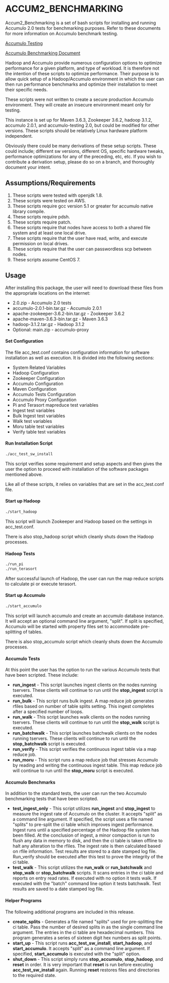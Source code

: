# ACCUM2_BENCHMARKING

Accum2_Benchmarking is a set of bash scripts for installing and running Accumulo 2.0 tests for benchmarking purposes. Refer to these documents for more information on Accumulo benchmark testing.

[Accumulo Testing](https://github.com/apache/accumulo-testing)

[Accumulo Benchmarking Document](https://accumulo.apache.org/papers/accumulo-benchmarking-2.1.pdf)

Hadoop and Accumulo provide numerous configuration options to optimize performance for a given platform, and type of workload. It is therefore not the intention of these scripts to optimize performance. Their purpose is to allow quick setup of a Hadoop/Accumulo environment in which the user can then run performance benchmarks and optimize their installation to meet their specific needs.

These scripts were not written to create a secure production Accumulo environment. They will create an insecure environment meant only for testing.

This instance is set up for Maven 3.6.3, Zookeeper 3.6.2, hadoop 3.1.2, accumulo 2.0.1, and accumulo-testing 2.0, but could be modified for other versions. These scripts should be relatively Linux hardware platform independent.

Obviously there could be many derivations of these setup scripts. These could include; different sw versions, different OS, specific hardware tweaks, performance optimizations for any of the preceding, etc, etc. If you wish to contribute a derivation setup, please do so on a branch, and thoroughly document your intent.

## Assumptions/Requirements

1. These scripts were tested with openjdk 1.8.
2. These scripts were tested on AWS.
3. These scripts require gcc version 5.1 or greater for accumulo native library compile.
4. These scripts require pdsh.
5. These scripts require patch.
6. These scripts require that nodes have access to both a shared file system and at least one local drive.
7. These scripts require that the user have read, write, and execute permission on local drives.
8. These scripts require that the user can passwordless scp between nodes.
9. These scripts assume CentOS 7.

## Usage
After installing this package, the user will need to download these files from the appropriate locations on the internet:
* 2.0.zip - Accumulo 2.0 tests
* accumulo-2.0.1-bin.tar.gz - Accumulo 2.0.1
* apache-zookeeper-3.6.2-bin.tar.gz - Zookeeper 3.6.2
* apache-maven-3.6.3-bin.tar.gz - Maven 3.6.3
* hadoop-3.1.2.tar.gz - Hadoop 3.1.2
* Optional: main.zip - accumulo-proxy


#### Set Configuration
The file acc_test.conf contains configuration information for software installation as well as execution. It is divided into the following sections:
* System Related Variables
* Hadoop Configuration
* Zookeeper Configuration
* Accumulo Configuration
* Maven Configuration
* Accumulo Tests Configuration
* Accumulo Proxy Configuration
* Pi and Terasort mapreduce test variables
* Ingest test variables
* Bulk Ingest test variables
* Walk test variables
* Moru table test variables
* Verify table test variables

#### Run Installation Script
```bash
./acc_test_sw_install
```
This script verifies some requirement and setup aspects and then gives the user the option to proceed with installation of the software packages mentioned above.

Like all of these scripts, it relies on variables that are set in the acc_test.conf file.

#### Start up Hadoop
```bash
./start_hadoop
```
This script will launch Zookeeper and Hadoop based on the settings in acc_test.conf.

There is also stop_hadoop script which cleanly shuts down the Hadoop processes.

#### Hadoop Tests
```bash
./run_pi
./run_terasort
```
After successful launch of Hadoop, the user can run the map reduce scripts to calculate pi or execute terasort.

#### Start up Accumulo
```bash
./start_accumulo
```
This script will launch accumulo and create an accumulo database instance. It will accept an optional command line argument, "split". If split is specified, Accumulo will be started with property files set to accommodate pre-splitting of tables.

There is also stop_accumulo script which cleanly shuts down the Accumulo processes.

#### Accumulo Tests
At this point the user has the option to run the various Accumulo tests that have been scripted. These include:
* __run_ingest__ - This script launches ingest clients on the nodes running tservers. These clients will continue to run until the __stop_ingest__ script is executed.
* __run_bulk__ - This script runs bulk ingest. A map reduce job generates rfiles based on number of table splits setting. This ingest completes after a specified number of loops.
* __run_walk__ - This script launches walk clients on the nodes running tservers. These clients will continue to run until the __stop_walk__ script is executed.
* __run_batchwalk__ - This script launches batchwalk clients on the nodes running tservers. These clients will continue to run until the __stop_batchwalk__ script is executed.
* __run_verify__ - This script verifies the continuous ingest table via a map reduce job.
* __run_moru__ - This script runs a map reduce job that stresses Accumulo by reading and writing the continuous ingest table. This map reduce job will continue to run until the __stop_moru__ script is executed.

#### Accumulo Benchmarks
In addition to the standard tests, the user can run the two Accumulo benchmarking tests that have been scripted.
* __test_ingest_only__ - This script utilizes __run_ingest__ and  __stop_ingest__ to measure the ingest rate of Accumulo on the cluster. It accepts "split" as a command line argument. If specified, the script uses a file named "splits" to pre-split the ci table which improves ingest performance. Ingest runs until a specified percentage of the Hadoop file system has been filled. At the conclusion of ingest, a minor compaction is run to flush any data in memory to disk, and then the ci table is taken offline to halt any alteration to the rfiles. The ingest rate is then calculated based on rfile information. Test results are stored to a date stamped log file. Run_verify should be executed after this test to prove the integrity of the ci table.
* __test_walk__ - This script utilizes the __run_walk__ or __run_batchwalk__ and __stop_walk__ or __stop_batchwalk__ scripts. It scans entries in the ci table and reports on entry read rates. If executed with no option it tests walk. If executed with the "batch" command line option it tests batchwalk. Test results are saved to a date stamped log file.

#### Helper Programs
The following additional programs are included in this release.
* __create_splits__ - Generates a file named "splits" used for pre-splitting the ci table. Pass the number of desired splits in as the single command line argument. The entries in the ci table are hexadecimal numbers. This program generates a series of sixteen digit hex numbers as split points. 
* __start_up__ - This script runs __acc_test_sw_install__, __start_hadoop__, and __start_accumulo__. It accepts "split" as a command line argument. If specified, __start_accumulo__ is executed with the "split" option.
* __shut_down__ - This script simply runs __stop_accumulo__, __stop_hadoop__, and __reset__ in order. It is very important that __reset__ is run before executing __acc_test_sw_install__ again. Running __reset__ restores files and directories to the required state.
